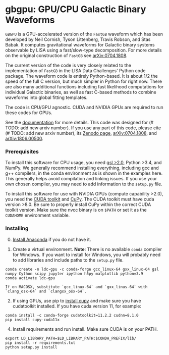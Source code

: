 # gbgpu: GPU/CPU Galactic Binary Waveforms

`GBGPU` is a GPU-accelerated version of the `FastGB` waveform which has been developed by Neil Cornish, Tyson Littenberg, Travis Robson, and Stas Babak. It computes gravitational waveforms for Galactic binary systems observable by LISA using a fast/slow-type decomposition. For more details on the original construction of `FastGB` see [arXiv:0704.1808](https://arxiv.org/abs/0704.1808).

The current version of the code is very closely related to the implementation of `FastGB` in the LISA Data Challenges' Python code package. The waveform code is entirely Python-based. It is about 1/2 the speed of the full C version, but much simpler in Python for right now. There are also many additional functions including fast likelihood computations for individual Galactic binaries, as well as fast C-based methods to combine waveforms into global fitting templates. 

The code is CPU/GPU agnostic. CUDA and NVIDIA GPUs are required to run these codes for GPUs.

See the [documentation](https://mikekatz04.github.io/GBGPU/html/index.html) for more details. This code was designed for (# TODO: add new arxiv number). If you use any part of this code, please cite (# TODO: add new arxiv number), its [Zenodo page](https://zenodo.org/record/6500434#.YmpofxNBzlw), [arXiv:0704.1808](https://arxiv.org/abs/0704.1808), and [arXiv:1806.00500](https://arxiv.org/abs/1806.00500). 

### Prerequisites

To install this software for CPU usage, you need [gsl >2.0](https://www.gnu.org/software/gsl/), Python >3.4, and NumPy. We generally recommend installing everything, including gcc and g++ compilers, in the conda environment as is shown in the examples here. This generally helps avoid compilation and linking issues. If you use your own chosen compiler, you may need to add information to the `setup.py` file.

To install this software for use with NVIDIA GPUs (compute capability >2.0), you need the [CUDA toolkit](https://docs.nvidia.com/cuda/cuda-installation-guide-linux/index.html) and [CuPy](https://cupy.chainer.org/). The CUDA toolkit must have cuda version >8.0. Be sure to properly install CuPy within the correct CUDA toolkit version. Make sure the nvcc binary is on `$PATH` or set it as the `CUDAHOME` environment variable.

### Installing


0) [Install Anaconda](https://docs.anaconda.com/anaconda/install/) if you do not have it.

1) Create a virtual environment. **Note**: There is no available `conda` compiler for Windows. If you want to install for Windows, you will probably need to add libraries and include paths to the `setup.py` file.

```
conda create -n ldc-gpu -c conda-forge gcc_linux-64 gxx_linux-64 gsl numpy Cython scipy jupyter ipython h5py matplotlib python=3.9
conda activate ldc-gpu
```

    If on MACOSX, substitute `gcc_linux-64` and `gxx_linus-64` with `clang_osx-64` and `clangxx_osx-64`.

2) If using GPUs, use pip to [install cupy](https://docs-cupy.chainer.org/en/stable/install.html) and make sure you have cudatoolkit installed. If you have cuda version 11, for example:

```
conda install -c conda-forge cudatoolkit=11.2.2 cudnn=8.1.0
pip install cupy-cuda11x
```

4) Install requirements and run install. Make sure CUDA is on your PATH.

```
export LD_LIBRARY_PATH=$LD_LIBRARY_PATH:$CONDA_PREFIX/lib/
pip install -r requirements.txt
python setup.py install
```
